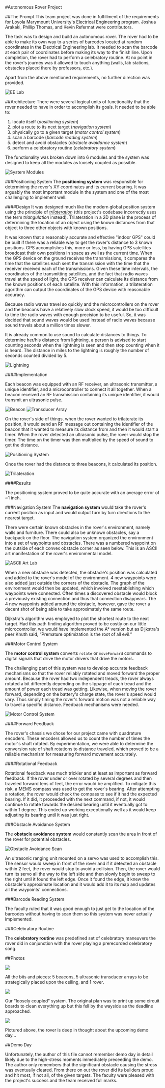 #Autonomous Rover Project

##The Prompt
This team project was done in fulfillment of the requirements for Loyola Marymount University's Electrical Engineering program. Joshua Arakaki, Phillip Thomas, and Kevin Refermat were contributors.

The task was to design and build an autonomous rover. The rover had to be able to make its own way to a series of barcodes located at random coordinates in the Electrical Engineering lab. It needed to scan the barcode at each pair of coordinates before making its way to the finish line. Upon completion, the rover had to perform a celebratory routine. At no point in the rover's journey was it allowed to touch anything (walls, lab stations, obstacles placed there by professors, etc.).

Apart from the above mentioned requirements, no further direction was provided.

![EE Lab](https://cloud.githubusercontent.com/assets/3867343/14502973/c4831cfa-0162-11e6-9d8d-908c2a0d0967.jpg)

##Architecture
There were several logical units of functionality that the rover needed to have in order to accomplish its goals. It needed to be able to:

1. locate itself (*positioning system*)
2. plot a route to its next target (*navigation system*)
3. physically go to a given target (*motor control system*)  
4. scan a barcode (*barcode reading system*)
5. detect and avoid obstacles (*obstacle avoidance system*)
6. perform a celebratory routine (*celebratory system*)

The functionality was broken down into 6 modules and the system was designed to keep all the modules as loosely coupled as possible.

![System Modules](https://cloud.githubusercontent.com/assets/3867343/14503280/45352c5c-0164-11e6-9c5b-c0fd9ca44631.jpg)

###Positioning System
The **positioning system** was responsible for determining the rover's XY coordinates and its current bearing. It was arguably the most important module in the system and one of the most challenging to implement well.

####Design
It was designed much like the modern global position system using the principle of [*trilateration*](https://en.wikipedia.org/wiki/Trilateration) (this project's codebase incorrectly uses the term *triangulation* instead). Trilateration in a 2D plane is the process of determining the location of an object using the known distances from that object to three other objects with known positions.

It was known that a reasonably accurate and effective "indoor GPS" could be built if there was a reliable way to get the rover's distance to 3 known positions. GPS accomplishes this, more or less, by having GPS satellites broadcast their own positions in space as well as the current time. When the GPS device on the ground receives the transmissions, it compares the time that the satellites each sent the transmission with the time that the receiver received each of the transmissions. Given these time intervals, the coordinates of the transmitting satellites, and the fact that radio waves travel at the speed of light, the GPS receiver can calculate its distance from the known positions of each satellite. With this information, a trilateration agorithm can output the coordinates of the GPS device with reasonable accuracy.

Because radio waves travel so quickly and the microcontrollers on the rover and the beacons have a relatively slow clock speed, it would be too difficult to time the radio waves with enough precision to be useful. So, it was decided that sound waves would be used instead of radio waves because sound travels about a million times slower.

It is already common to use sound to calculate distances to things. To determine her/his distance from lightning, a person is advised to start counting seconds when the lightning is seen and then stop counting when it is heard. The distance in miles to the lightning is roughly the number of seconds counted divided by 5.

![Lightning](https://cloud.githubusercontent.com/assets/3867343/14502965/c46476c4-0162-11e6-9569-1cd441a1385b.jpg)

####Implementation

Each beacon was equipped with an RF receiver, an ultrasonic transmitter, a unique identifier, and a microcontroller to connect it all together. When a beacon received an RF transmission containing its unique identifier, it would transmit an ultrasonic pulse.

![Beacon](https://cloud.githubusercontent.com/assets/3867343/14502960/c4455848-0162-11e6-9ff8-19f9e461321c.jpg) 
![Transducer Array](https://cloud.githubusercontent.com/assets/3867343/14502970/c479ba20-0162-11e6-9004-376f309216d2.jpg)

On the rover's side of things, when the rover wanted to trilaterate its position, it would send an RF message out containing the identifier of the beacon that it wanted to measure its distance from and then it would start a timer. When the rover detected an ultrasonic pulse, the rover would stop the timer. The time on the timer was then multiplied by the speed of sound to get the distance.

![Positioning System](https://cloud.githubusercontent.com/assets/3867343/14511375/f073660c-018b-11e6-8bec-394e63d2b087.jpg)

Once the rover had the distance to three beacons, it calculated its position.

![Trilateration](https://cloud.githubusercontent.com/assets/3867343/14511389/064c05f6-018c-11e6-8960-989368850628.jpg)

####Results

The positioning system proved to be quite accurate with an average error of ~1 inch.


###Navigation System
The **navigation system** would take the rover's current position as input and would output turn by turn directions to the nearest target.

There were certain known obstacles in the rover's environment, namely walls and furniture. There could also be unknown obstacles, say a backpack on the floor. The navigation system organized the environment into a set of waypoints and obstacles. There was a numbered waypoint on the outside of each convex obstacle corner as seen below. This is an ASCII art manifestation of the rover's environmental model.

![ASCII Art Lab](https://cloud.githubusercontent.com/assets/3867343/14541382/9baba4d2-023e-11e6-9f25-971891f85107.png)

When a new obstacle was detected, the obstacle's position was calculated and added to the rover's model of the environment. 4 new waypoints were also added just outside the corners of the obstacle. The graph of the environment would then be updated, which involved reestablishing which waypoints were connected. Often times a discovered obstacle would block a previously existing connection and thus that connection disappears. The 4 new waypoints added around the obstacle, however, gave the rover a decent shot of being able to take approximately the same route.

Dijkstra's algorithm was employed to plot the shortest route to the next target. Had this path finding algorithm proved to be costly on our little microcontroller, we would have implemented the A* version but as Dijkstra's peer Knuth said, “Premature optimization is the root of all evil.”

###Motor Control System

The **motor control system** converts `rotate` or `moveForward` commands to digital signals that drive the motor drivers that drive the motors.


The challenging part of this system was to develop accurate feedback mechanisms so that the rover reliably rotated and moved forward the proper amount. Because the rover had two independent treads, the rover always rotated a bit differently depending on the slippage of each tread and the amount of power each tread was getting. Likewise, when moving the rover forward, depending on the battery's charge state, the rover's speed would vary. Thus simply timing the rover's forward motion was not a reliable way to travel a specific distance. Feedback mechanisms were needed.

![Motor Control System](https://cloud.githubusercontent.com/assets/3867343/14511374/f0731b98-018b-11e6-8bf5-d588a2b26feb.jpg)

####Forward Feedback

The rover's chassis we chose for our project came with quadrature encoders. These encoders allowed us to count the number of times the motor's shaft rotated. By experimentation, we were able to determine the conversion rate of shaft rotations to distance traveled, which proved to be a reliable mechanism for measuring forward movement accurately.

####Rotational Feedback

Rotational feedback was much trickier and at least as important as forward feedback. If the rover under or over rotated by several degrees and then traveled forward tens of feet, the error would be amplified. To mitigate this risk, a MEMS compass was used to get the rover's bearing. After attempting a rotation, the rover would check the compass to see if it had the expected bearing. If it did, it proceeded with the next command, if not, it would continue to rotate towards the desired bearing until it eventually got to within 1 degree. This ended up working exceptionally well as it would keep adjusting its bearing until it was just right.

###Obstacle Avoidance System

The **obstacle avoidance system** would constantly scan the area in front of the rover for potential obstacles.

![Obstacle Avoidance Scan](https://cloud.githubusercontent.com/assets/3867343/14543736/714fb870-024a-11e6-82ae-448021c6714a.gif)

An ultrasonic ranging unit mounted on a servo was used to accomplish this. The sensor would sweep in front of the rover and if it detected an obstacle within 2 feet, the rover would stop to avoid a collision. Then, the rover would turn its servo all the way to the left side and then slowly begin to sweep to the right until it found the left edge. Once it found the edge, it knew the obstacle's approximate location and it would add it to its map and updates all the waypoints' connections.

###Barcode Reading System

The faculty ruled that it was good enough to just get to the location of the barcodes without having to scan them so this system was never actually implemented.

###Celebratory Routine

The **celebratory routine** was predefined set of celebratory maneuvers the rover did in conjunction with the rover playing a prerecorded celebratory song.


##Photos

![](https://cloud.githubusercontent.com/assets/3867343/14502961/c457c5e6-0162-11e6-82b6-0ce205b13907.jpg)

All the bits and pieces: 5 beacons, 5 ultrasonic transducer arrays to be strategically placed upon the ceiling, and 1 rover.  

![](https://cloud.githubusercontent.com/assets/3867343/14502967/c46f2628-0162-11e6-99c2-f8c2aeedd190.jpg)

Our "loosely coupled" system. The original plan was to print up some circuit boards to clean everything up but this fell by the wayside as the deadline approached.
  
![](https://cloud.githubusercontent.com/assets/3867343/14502963/c461b06a-0162-11e6-8846-f5eb3b6a1561.jpg)

Pictured above, the rover is deep in thought about the upcoming demo day...


##Demo Day

Unfortunately, the author of this file cannot remember demo day in detail likely due to the high-stress moments immediately preceeding the demo. The author only remembers that the significant obstacle causing the stress was eventually cleared. From there on out the rover did its builders proud and hit most, if not all, of the given targets. The faculty were pleased with the project's success and the team received full marks.